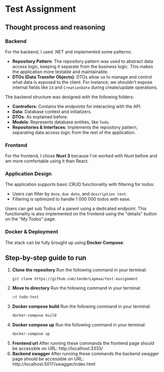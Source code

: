 # Test Assignment

## Thought process and reasoning

### Backend
For the backend, I used .NET and implemented some patterns:
- **Repository Pattern**: The repository pattern was used to abstract data access logic, keeping it separate from the business logic. This makes the application more testable and maintainable.
- **DTOs (Data Transfer Objects)**: DTOs allow us to manage and control what data is exposed to the client. For instance, we shouldn't expose internal fields like `Id` and `CreationDate` during create/update operations.

The backend structure was designed with the following folders:
- **Controllers**: Contains the endpoints for interacting with the API.
- **Data**: Database context and initializers.
- **DTOs**: As explained before.
- **Models**: Represents database entities, like `Todo`.
- **Repositories & Interfaces**: Implements the repository pattern, separating data access logic from the rest of the application.

### Frontend
For the frontend, I chose **Nuxt 3** because I’ve worked with Nuxt before and am more comfortable using it than React. 

### Application Design
The application supports basic CRUD functionality with filtering for todos:
- Users can filter by `done`, `due date`, and `description text`.
- Filtering is optimized to handle 1 000 000 todos with ease.

Users can get sub Todos of a parent using a dedicated endpoint. This functionality is also implemented on the frontend using the "details" button on the "My Todos" page. 

### Docker & Deployment
The stack can be fully brought up using **Docker Compose**:

## Step-by-step guide to run
1) **Clone the repository**  Run the following command in your terminal:
    ```bash
   git clone https://github.com/JanderLapmaa/test-assignment

2) **Move to directory**  Run the following command in your terminal:
    ```bash
   cd todo-test

3) **Docker compose build**  Run the following command in your terminal:
    ```bash
   docker-compose build

4) **Docker compose up**  Run the following command in your terminal:
    ```bash
   docker-compose up

5) **Frontend url** After running these commands the frontend page should be accessible on URL: http://localhost:3333/
6) **Backend swagger** After running these commands the backend swagger page should be accessible on URL: http://localhost:5017/swagger/index.html
